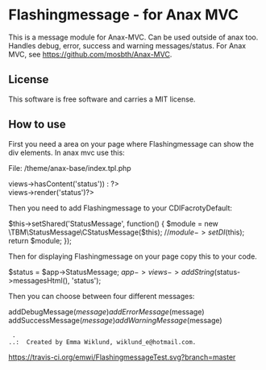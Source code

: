 Flashingmessage - for Anax MVC
=========

This is a message module for Anax-MVC. Can be used outside of anax too. Handles debug, error, success and warning messages/status. 
For Anax MVC, see https://github.com/mosbth/Anax-MVC.


License 
------------------

This software is free software and carries a MIT license.


How to use
----------------

First you need a area on your page where Flashingmessage can show the div elements. In anax mvc use this:

File: /theme/anax-base/index.tpl.php

<?php if ($this->views->hasContent('status')) : ?>
<div id='status'>
    <?php if(isset($status)) echo $status?>
    <?php $this->views->render('status')?>
</div>
<?php endif; ?>


Then you need to add Flashingmessage to your CDIFacrotyDefault:

$this->setShared('StatusMessage', function() {
            $module = new \TBM\StatusMessage\CStatusMessage($this);
            //$module->setDI($this);
            return $module;
        });


Then for displaying Flashingmessage on your page copy this to your code. 

$status = $app->StatusMessage;
$app->views->addString($status->messagesHtml(), 'status');

Then you can choose between four different messages:

addDebugMessage($message)
addErrorMessage($message)
addSuccessMessage($message)
addWarningMessage($message)



```
 .  
..:  Created by Emma Wiklund, wiklund_e@hotmail.com.
```

https://travis-ci.org/emwi/FlashingmessageTest.svg?branch=master

